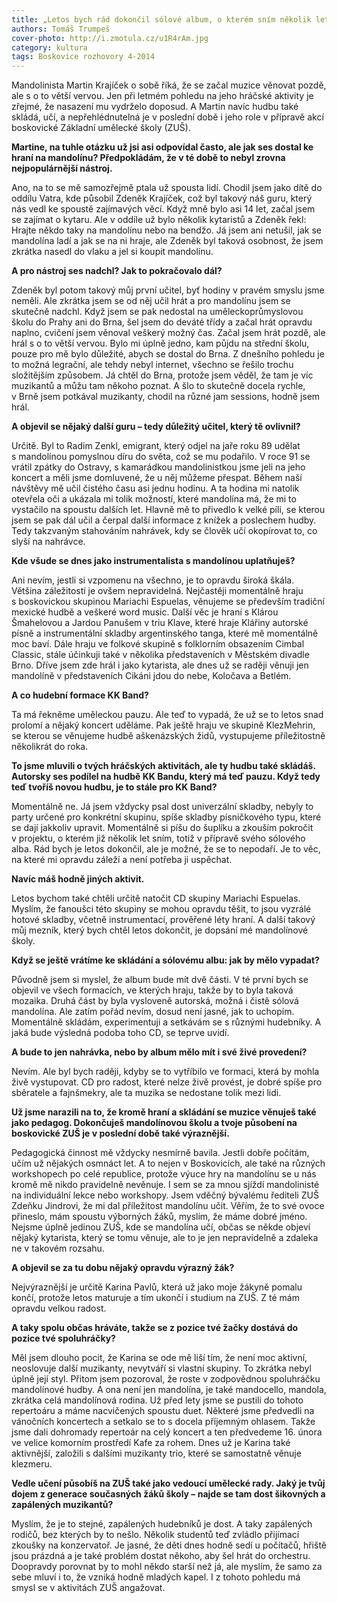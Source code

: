 ```yaml
---
title: „Letos bych rád dokončil sólové album, o kterém sním několik let,“ říká mandolinista Martin Krajíček
authors: Tomáš Trumpeš
cover-photo: http://i.zmotula.cz/u1R4rAm.jpg
category: kultura
tags: Boskovice rozhovory 4-2014
---
```


Mandolinista Martin Krajíček o sobě říká, že se začal muzice věnovat pozdě, ale s o to větší vervou. Jen při letmém pohledu na jeho hráčské aktivity je zřejmé, že nasazení mu vydrželo doposud. A Martin navíc hudbu také skládá, učí, a nepřehlédnutelná je v poslední době i jeho role v přípravě akcí boskovické Základní umělecké školy (ZUŠ).

**Martine, na tuhle otázku už jsi asi odpovídal často, ale jak ses dostal ke hraní na mandolínu? Předpokládám, že v té době to nebyl zrovna nejpopulárnější nástroj.**

Ano, na to se mě samozřejmě ptala už spousta lidí. Chodil jsem jako dítě do oddílu Vatra, kde působil Zdeněk Krajíček, což byl takový náš guru, který nás vedl ke spoustě zajímavých věcí. Když mně bylo asi 14 let, začal jsem se zajímat o kytaru. Ale v oddíle už bylo několik kytaristů a Zdeněk řekl: Hrajte někdo taky na mandolínu nebo na bendžo. Já jsem ani netušil, jak se mandolína ladí a jak se na ni hraje, ale Zdeněk byl taková osobnost, že jsem zkrátka nasedl do vlaku a jel si koupit mandolínu.

**A pro nástroj ses nadchl? Jak to pokračovalo dál?**

Zdeněk byl potom takový můj první učitel, byť hodiny v pravém smyslu jsme neměli. Ale zkrátka jsem se od něj učil hrát a pro mandolínu jsem se skutečně nadchl. Když jsem se pak nedostal na uměleckoprůmyslovou školu do Prahy ani do Brna, šel jsem do deváté třídy a začal hrát opravdu naplno, cvičení jsem věnoval veškerý možný čas. Začal jsem hrát pozdě, ale hrál s o to větší vervou. Bylo mi úplně jedno, kam půjdu na střední školu, pouze pro mě bylo důležité, abych se dostal do Brna. Z dnešního pohledu je to možná legrační, ale tehdy nebyl internet, všechno se řešilo trochu složitějším způsobem. Já chtěl do Brna, protože jsem věděl, že tam je víc muzikantů a můžu tam někoho poznat. A šlo to skutečně docela rychle, v Brně jsem potkával muzikanty, chodil na různé jam sessions, hodně jsem hrál.

**A objevil se nějaký další guru – tedy důležitý učitel, který tě ovlivnil?**

Určitě. Byl to Radim Zenkl, emigrant, který odjel na jaře roku 89 udělat s mandolínou pomyslnou díru do světa, což se mu podařilo. V roce 91 se vrátil zpátky do Ostravy, s kamarádkou mandolinistkou jsme jeli na jeho koncert a měli jsme domluvené, že u něj můžeme přespat. Během naší návštěvy mě učil čistého času asi jednu hodinu. A ta hodina mi natolik otevřela oči a ukázala mi tolik možností, které mandolína má, že mi to vystačilo na spoustu dalších let. Hlavně mě to přivedlo k velké píli, se kterou jsem se pak dál učil a čerpal další informace z knížek a poslechem hudby. Tedy takzvaným stahováním nahrávek, kdy se člověk učí okopírovat to, co slyší na nahrávce.

**Kde všude se dnes jako instrumentalista s mandolínou uplatňuješ?**

Ani nevím, jestli si vzpomenu na všechno, je to opravdu široká škála. Většina záležitostí je ovšem nepravidelná. Nejčastěji momentálně hraju s boskovickou skupinou Mariachi Espuelas, věnujeme se především tradiční mexické hudbě a veškeré word music. Další věc je hraní s Klárou Šmahelovou a Jardou Panušem v triu Klave, které hraje Klářiny autorské písně a instrumentální skladby argentinského tanga, které mě momentálně moc baví. Dále hraju ve folkové skupině s folklorním obsazením Cimbal Classic, stále účinkuji také v několika představeních v Městském divadle Brno. Dříve jsem zde hrál i jako kytarista, ale dnes už se raději věnuji jen mandolíně v představeních Cikáni jdou do nebe, Koločava a Betlém. 

**A co hudební formace KK Band?**

Ta má řekněme uměleckou pauzu. Ale teď to vypadá, že už se to letos snad prolomí a nějaký koncert uděláme. Pak ještě hraju ve skupině KlezMehrin, se kterou se věnujeme hudbě aškenázských židů, vystupujeme příležitostně několikrát do roka.

**To jsme mluvili o tvých hráčských aktivitách, ale ty hudbu také skládáš. Autorsky ses podílel na hudbě KK Bandu, který má teď pauzu. Když tedy teď tvoříš novou hudbu, je to stále pro KK Band?**

Momentálně ne. Já jsem vždycky psal dost univerzální skladby, nebyly to party určené pro konkrétní skupinu, spíše skladby písničkového typu, které se dají jakkoliv upravit. Momentálně si píšu do šuplíku a zkouším pokročit v projektu, o kterém již několik let sním, totiž v přípravě svého sólového alba. Rád bych je letos dokončil, ale je možné, že se to nepodaří. Je to věc, na které mi opravdu záleží a není potřeba ji uspěchat.

**Navíc máš hodně jiných aktivit.**

Letos bychom také chtěli určitě natočit CD skupiny Mariachi Espuelas. Myslím, že fanoušci této skupiny se mohou opravdu těšit, to jsou vyzrálé hotové skladby, včetně instrumentací, prověřené léty hraní. A další takový můj mezník, který bych chtěl letos dokončit, je dopsání mé mandolínové školy.

**Když se ještě vrátíme ke skládání a sólovému albu: jak by mělo vypadat?**

Původně jsem si myslel, že album bude mít dvě části. V té první bych se objevil ve všech formacích, ve kterých hraju, takže by to byla taková mozaika. Druhá část by byla vysloveně autorská, možná i čistě sólová mandolína. Ale zatím pořád nevím, dosud není jasné, jak to uchopím. Momentálně skládám, experimentuji a setkávám se s různými hudebníky. A jaká bude výsledná podoba toho CD, se teprve uvidí.

**A bude to jen nahrávka, nebo by album mělo mít i své živé provedení?**

Nevím. Ale byl bych raději, kdyby se to vytříbilo ve formaci, která by mohla živě vystupovat. CD pro radost, které nelze živě provést, je dobré spíše pro sběratele a fajnšmekry, ale ta muzika se nedostane tolik mezi lidi.

**Už jsme narazili na to, že kromě hraní a skládání se muzice věnuješ také jako pedagog. Dokončuješ mandolínovou školu a tvoje působení na boskovické ZUŠ je v poslední době také výraznější.**

Pedagogická činnost mě vždycky nesmírně bavila. Jestli dobře počítám, učím už nějakých osmnáct let. A to nejen v Boskovicích, ale také na různých workshopech po celé republice, protože výuce hry na mandolínu se u nás kromě mě nikdo pravidelně nevěnuje. I sem se za mnou sjíždí mandolinisté na individuální lekce nebo workshopy. Jsem vděčný bývalému řediteli ZUŠ Zdeňku Jindrovi, že mi dal příležitost mandolínu učit. Věřím, že to své ovoce přineslo, mám spoustu výborných žáků, myslím, že máme dobré jméno. Nejsme úplně jedinou ZUŠ, kde se mandolína učí, občas se někde objeví nějaký kytarista, který se tomu věnuje, ale to je jen nepravidelně a zdaleka ne v takovém rozsahu.

**A objevil se za tu dobu nějaký opravdu výrazný žák?**

Nejvýraznější je určitě Karina Pavlů, která už jako moje žákyně pomalu končí, protože letos maturuje a tím ukončí i studium na ZUŠ. Z té mám opravdu velkou radost.

**A taky spolu občas hráváte, takže se z pozice tvé žačky dostává do pozice tvé spoluhráčky?**

Měl jsem dlouho pocit, že Karina se ode mě liší tím, že není moc aktivní, neoslovuje další muzikanty, nevytváří si vlastní skupiny. To zkrátka nebyl úplně její styl. Přitom jsem pozoroval, že roste v zodpovědnou spoluhráčku mandolínové hudby. A ona není jen mandolína, je také mandocello, mandola, zkrátka celá mandolínová rodina. Už před lety jsme se pustili do tohoto repertoáru a máme nacvičených spoustu duet. Některé jsme předvedli na vánočních koncertech a setkalo se to s docela příjemným ohlasem. Takže jsme dali dohromady repertoár na celý koncert a ten předvedeme 16. února ve velice komorním prostředí Kafe za rohem. Dnes už je Karina také aktivnější, založili s dalšími muzikanty trio, které se samostatně věnuje klezmeru.

**Vedle učení působíš na ZUŠ také jako vedoucí umělecké rady. Jaký je tvůj dojem z generace současných žáků školy – najde se tam dost šikovných a zapálených muzikantů?**

Myslím, že je to stejné, zapálených hudebníků je dost. A taky zapálených rodičů, bez kterých by to nešlo. Několik studentů teď zvládlo přijímací zkoušky na konzervatoř. Je jasné, že děti dnes hodně sedí u počítačů, hřiště jsou prázdná a je také problém dostat někoho, aby šel hrát do orchestru. Doopravdy porovnat by to mohl někdo starší než já, ale myslím, že samo za sebe mluví i to, že vzniká hodně mladých kapel. I z tohoto pohledu má smysl se v aktivitách ZUŠ angažovat.
